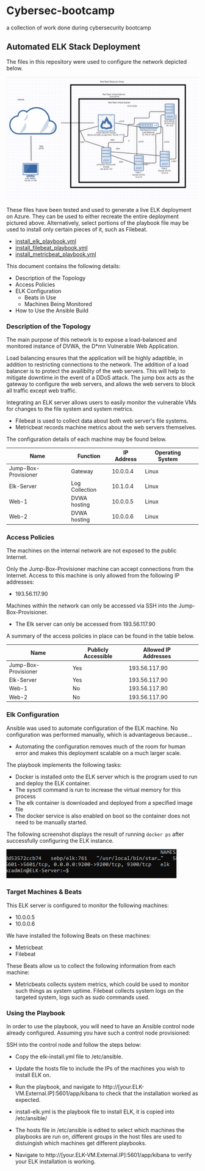 # Cybersec-bootcamp
a collection of work done during cybersecurity bootcamp
## Automated ELK Stack Deployment

The files in this repository were used to configure the network depicted below.

![network with elk server](https://github.com/Alistar5/Cybersec-bootcamp/blob/main/Diagrams/Network%20with%20Elk%20Server.PNG?raw=true)

These files have been tested and used to generate a live ELK deployment on Azure. They can be used to either recreate the entire deployment pictured above. Alternatively, select portions of the playbook file may be used to install only certain pieces of it, such as Filebeat.

  - [install_elk_playbook.yml](Cybersec-bootcamp/Ansible/install_elk_playbook.yml)
  - [install_filebeat_playbook.yml](Cybersec-bootcamp/Ansible/install_filebeat_playbook.yml)
  - [install_metricbeat_playbook.yml](Cybersec-bootcamp/Ansible/install_metricbeat_playbook.yml)

This document contains the following details:
- Description of the Topology
- Access Policies
- ELK Configuration
  - Beats in Use
  - Machines Being Monitored
- How to Use the Ansible Build


### Description of the Topology

The main purpose of this network is to expose a load-balanced and monitored instance of DVWA, the D*mn Vulnerable Web Application.

Load balancing ensures that the application will be highly adaptible, in addition to restricting connections to the network.
The addition of a load balancer is to protect the availibilty of the web servers. This will help to mitigate downtime in the event of a DDoS attack.
The jump box acts as the gateway to configure the web servers, and allows the web servers to block all traffic except web traffic.

Integrating an ELK server allows users to easily monitor the vulnerable VMs for changes to the file system and system metrics.
- Filebeat is used to collect data about both web server's file systems.
- Metricbeat records machine metrics about the web servers themselves.

The configuration details of each machine may be found below.

| Name                 | Function       | IP Address | Operating System |   |
|----------------------|----------------|------------|------------------|---|
| Jump-Box-Provisioner | Gateway        | 10.0.0.4   | Linux            |   |
| Elk-Server           | Log Collection | 10.1.0.4   | Linux            |   |
| Web-1                | DVWA hosting   | 10.0.0.5   | Linux            |   |
| Web-2                | DVWA hosting   | 10.0.0.6   | Linux            |   |

### Access Policies

The machines on the internal network are not exposed to the public Internet. 

Only the Jump-Box-Provisioner machine can accept connections from the Internet. Access to this machine is only allowed from the following IP addresses:
- 193.56.117.90

Machines within the network can only be accessed via SSH into the Jump-Box-Provisioner.
- The Elk server can only be accessed from 193.56.117.90

A summary of the access policies in place can be found in the table below.

| Name                 | Publicly Accessible | Allowed IP Addresses |   |   |
|----------------------|---------------------|----------------------|---|---|
| Jump-Box-Provisioner | Yes                 | 193.56.117.90        |   |   |
| Elk-Server           | Yes                 | 193.56.117.90        |   |   |
| Web-1                | No                  | 193.56.117.90        |   |   |
| Web-2                | No                  | 193.56.117.90        |   |   |

### Elk Configuration

Ansible was used to automate configuration of the ELK machine. No configuration was performed manually, which is advantageous because...
- Automating the configuration removes much of the room for human error and makes this deployment scalable on a much larger scale.

The playbook implements the following tasks:
- Docker is installed onto the ELK server which is the program used to run and deploy the ELK container.
- The sysctl command is run to increase the virtual memory for this process
- The elk container is downloaded and deployed from a specified image file
- The docker service is also enabled on boot so the container does not need to be manually started.

The following screenshot displays the result of running `docker ps` after successfully configuring the ELK instance.

![docker ps](https://github.com/Alistar5/Cybersec-bootcamp/blob/main/images/docker%20ps.PNG)

### Target Machines & Beats
This ELK server is configured to monitor the following machines:
- 10.0.0.5
- 10.0.0.6

We have installed the following Beats on these machines:
- Metricbeat
- Filebeat

These Beats allow us to collect the following information from each machine:
- Metricbeats collects system metrics, which could be used to monitor such things as system uptime. Filebeat collects system logs on the targeted system, logs such as sudo commands used.

### Using the Playbook
In order to use the playbook, you will need to have an Ansible control node already configured. Assuming you have such a control node provisioned: 

SSH into the control node and follow the steps below:
- Copy the elk-install.yml file to /etc/ansible.
- Update the hosts file to include the IPs of the machines you wish to install ELK on.
- Run the playbook, and navigate to http://[your.ELK-VM.External.IP]:5601/app/kibana to check that the installation worked as expected.

- install-elk.yml is the playbook file to install ELK, it is copied into /etc/ansible/
- The hosts file in /etc/ansible is edited to select which machines the playbooks are run on, different groups in the host files are used to distuingish which machines get different playbooks.
- Navigate to http://[your.ELK-VM.External.IP]:5601/app/kibana to verify your ELK installation is working.

